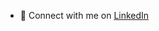 - 💼 Connect with me on [LinkedIn](https://www.linkedin.com/in/joao-pereira5/)


<!---
sh0ck-zy/sh0ck-zy is a ✨ special ✨ repository because its `README.md` (this file) appears on your GitHub profile.
You can click the Preview link to take a look at your changes.
--->
